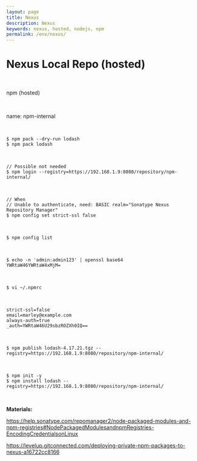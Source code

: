 ```yaml
---
layout: page
title: Nexus
description: Nexus
keywords: nexus, hosted, nodejs, npm
permalink: /env/nexus/
---
```


# Nexus Local Repo (hosted)

<br/>

npm (hosted)

<br/>

name: npm-internal

<br/>

```
$ npm pack --dry-run lodash
$ npm pack lodash
```

<br/>

```
// Possible not needed
$ npm login --registry=https://192.168.1.9:8080/repository/npm-internal/
```

<br/>

```
// When
// Unable to authenticate, need: BASIC realm="Sonatype Nexus Repository Manager"
$ npm config set strict-ssl false
```

<br/>

```
$ npm config list
```

<br/>

```
$ echo -n 'admin:admin123' | openssl base64
YWRtaW46YWRtaW4xMjM=
```

<br/>

```
$ vi ~/.npmrc
```

<br/>

```
strict-ssl=false
email=marley@example.com
always-auth=true
_auth=YWRtaW46U29sbzROZXh0IQ==
```

<br/>

```
$ npm publish lodash-4.17.21.tgz --registry=https://192.168.1.9:8080/repository/npm-internal/
```

<br/>

```
$ npm init -y
$ npm install lodash --registry=https://192.168.1.9:8080/repository/npm-internal/
```

<br/>

**Materials:**

https://help.sonatype.com/repomanager2/node-packaged-modules-and-npm-registries#NodePackagedModulesandnpmRegistries-EncodingCredentialsonLinux

https://levelup.gitconnected.com/deploying-private-npm-packages-to-nexus-a16722cc8166
